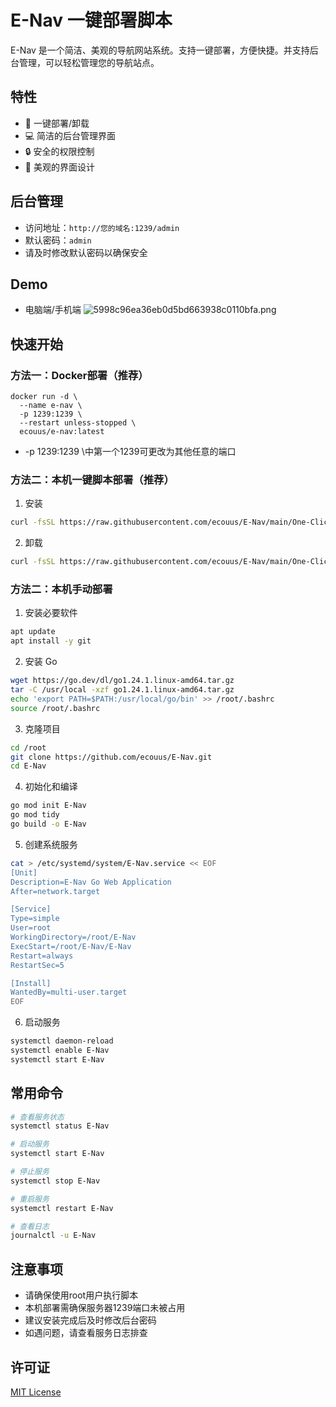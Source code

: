 # E-Nav 一键部署脚本

E-Nav 是一个简洁、美观的导航网站系统。支持一键部署，方便快捷。并支持后台管理，可以轻松管理您的导航站点。

## 特性
- 🚀 一键部署/卸载
- 💻 简洁的后台管理界面
- 🔒 安全的权限控制
- 🎨 美观的界面设计

## 后台管理
- 访问地址：`http://您的域名:1239/admin`
- 默认密码：`admin`
- 请及时修改默认密码以确保安全

## Demo
- 电脑端/手机端
![5998c96ea36eb0d5bd663938c0110bfa.png](https://i.miji.bid/2025/03/14/5998c96ea36eb0d5bd663938c0110bfa.png)
## 快速开始


### 方法一：Docker部署（推荐）
```
docker run -d \
  --name e-nav \
  -p 1239:1239 \
  --restart unless-stopped \
  ecouus/e-nav:latest
```
-  -p 1239:1239 \中第一个1239可更改为其他任意的端口

### 方法二：本机一键脚本部署（推荐）

1. 安装
```bash
curl -fsSL https://raw.githubusercontent.com/ecouus/E-Nav/main/One-Click.sh -o One-Click.sh && chmod +x One-Click.sh && bash One-Click.sh install
```

2. 卸载
```bash
curl -fsSL https://raw.githubusercontent.com/ecouus/E-Nav/main/One-Click.sh -o One-Click.sh && chmod +x One-Click.sh && bash One-Click.sh uninstall
```
### 方法二：本机手动部署
1. 安装必要软件
```bash
apt update
apt install -y git
```

2. 安装 Go
```bash
wget https://go.dev/dl/go1.24.1.linux-amd64.tar.gz
tar -C /usr/local -xzf go1.24.1.linux-amd64.tar.gz
echo 'export PATH=$PATH:/usr/local/go/bin' >> /root/.bashrc
source /root/.bashrc
```

3. 克隆项目
```bash
cd /root
git clone https://github.com/ecouus/E-Nav.git
cd E-Nav
```

4. 初始化和编译
```bash
go mod init E-Nav
go mod tidy
go build -o E-Nav
```

5. 创建系统服务
```bash
cat > /etc/systemd/system/E-Nav.service << EOF
[Unit]
Description=E-Nav Go Web Application
After=network.target

[Service]
Type=simple
User=root
WorkingDirectory=/root/E-Nav
ExecStart=/root/E-Nav/E-Nav
Restart=always
RestartSec=5

[Install]
WantedBy=multi-user.target
EOF
```

6. 启动服务
```bash
systemctl daemon-reload
systemctl enable E-Nav
systemctl start E-Nav
```

## 常用命令
```bash
# 查看服务状态
systemctl status E-Nav

# 启动服务
systemctl start E-Nav

# 停止服务
systemctl stop E-Nav

# 重启服务
systemctl restart E-Nav

# 查看日志
journalctl -u E-Nav
```

## 注意事项
- 请确保使用root用户执行脚本
- 本机部署需确保服务器1239端口未被占用
- 建议安装完成后及时修改后台密码
- 如遇问题，请查看服务日志排查


## 许可证
[MIT License](https://github.com/ecouus/E-Nav/blob/main/LICENSE)
